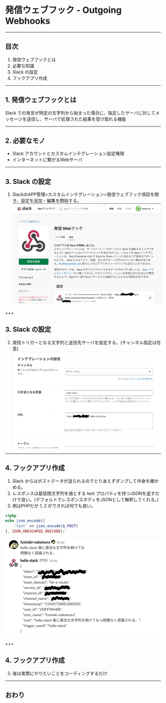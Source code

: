 # 発信ウェブフック - Outgoing Webhooks

---

## 目次
1. 発信ウェブフックとは
2. 必要な知識
3. Slack の設定
4. フックアプリ作成

---

## 1. 発信ウェブフックとは
Slack での発言が特定の文字列から始まった場合に、指定したサーバに対してメッセージを送信し、サーバで処理された結果を受け取れる機能

---

## 2. 必要なモノ
- Slack アカウントとカスタムインテグレーション設定権限
- インターネットに繋がるWebサーバ

---

## 3. Slack の設定
1. SlackのAPP管理>カスタムインテグレーション>発信ウェブフック項目を開き、設定を追加・編集を開始する。
![slack1.png](outgoing-webhooks/slack1.png)

+++

## 3. Slack の設定
2. 発信トリガーとなる文字列と送信先サーバを設定する。(チャンネル指定は任意)
![slack2.png](outgoing-webhooks/slack2.png)

---

## 4. フックアプリ作成
1. Slack からはポストデータが送られるのでとりあえずダンプして中身を確かめる。
2. レスポンスは最低限文字列を値とする text プロパティを持つJSONを返すだけで良い。(デフォルトでレスポンスボディをJSONとして解釈してくれる。)
3. 例はPHPだが 1, 2 ができれば何でも良い。

```php
<?php
echo json_encode([
	'text' => json_encode($_POST)
], JSON_UNESCAPED_UNICODE);
```

![result1.png](outgoing-webhooks/result1.png)

+++

## 4. フックアプリ作成
3. 後は実際にやりたいことをコーディングするだけ

---

## おわり


